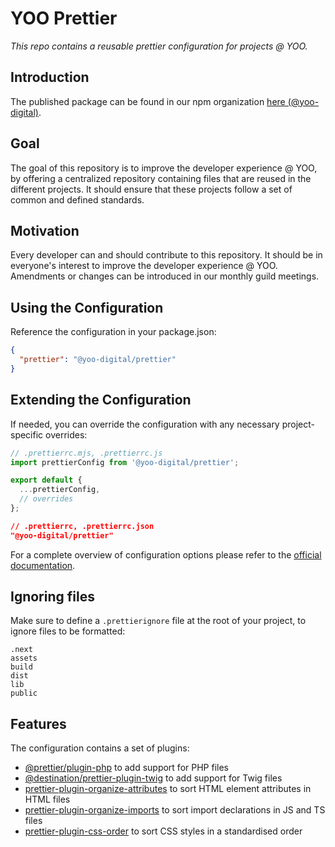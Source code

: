 # YOO Prettier
_This repo contains a reusable prettier configuration for projects @ YOO._

## Introduction
The published package can be found in our npm organization [here (@yoo-digital)](https://www.npmjs.com/org/yoo-digital).

## Goal
The goal of this repository is to improve the developer experience @ YOO, by offering a centralized repository containing files that are reused in the different projects. It should ensure that these projects follow a set of common and defined standards.

## Motivation
Every developer can and should contribute to this repository. It should be in everyone's interest to improve the developer experience @ YOO. Amendments or changes can be introduced in our monthly guild meetings.

## Using the Configuration
Reference the configuration in your package.json:

```json
{
  "prettier": "@yoo-digital/prettier"
}
```

## Extending the Configuration
If needed, you can override the configuration with any necessary project-specific overrides:

```ts
// .prettierrc.mjs, .prettierrc.js
import prettierConfig from '@yoo-digital/prettier';

export default {
  ...prettierConfig,
  // overrides
};
```

```json
// .prettierrc, .prettierrc.json
"@yoo-digital/prettier"
```

For a complete overview of configuration options please refer to the [official documentation](https://prettier.io/docs/en/configuration).

## Ignoring files
Make sure to define a `.prettierignore` file at the root of your project, to ignore files to be formatted:

```
.next
assets
build
dist
lib
public
```

## Features
The configuration contains a set of plugins:

* [@prettier/plugin-php](https://github.com/prettier/plugin-php) to add support for PHP files
* [@destination/prettier-plugin-twig](https://github.com/wearedestination/prettier-plugin-twig) to add support for Twig files
* [prettier-plugin-organize-attributes](https://github.com/NiklasPor/prettier-plugin-organize-attributes) to sort HTML element attributes in HTML files
* [prettier-plugin-organize-imports](https://github.com/simonhaenisch/prettier-plugin-organize-imports) to sort import declarations in JS and TS files
* [prettier-plugin-css-order](https://github.com/Siilwyn/prettier-plugin-css-order) to sort CSS styles in a standardised order